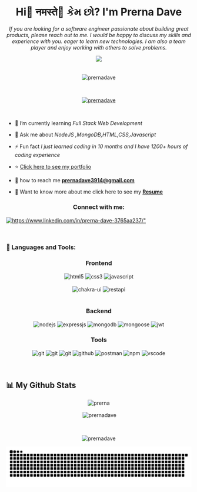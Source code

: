 


<h1 align="center">Hi👋 नमस्ते🙏 કેમ છો? I'm Prerna Dave</h1>
<p align="center">
 <em>
 If you are looking for a software engineer passionate about building great products, please reach out to me. I would be happy to discuss my skills and experience with you. eager to learn new technologies. I am also a team player and enjoy working with others to solve problems.</em></p>

<div id="header" align="center">
<img src="https://media.licdn.com/dms/image/C5612AQG26z63TvDh8A/article-cover_image-shrink_600_2000/0/1589415739648?e=2147483647&v=beta&t=T0_ykDX3WqpNmaHu9PQLZDqoTFt3_KtfEH0V7cZivgI" width="300"/>
</div>

<br>
<p align="center"> <img src="https://komarev.com/ghpvc/?username=prernadave&label=Profile%20views&color=0e75b6&style=flat" alt="prernadave" /> </p>

<br> 
<p align="center"> <a href="https://github.com/ryo-ma/github-profile-trophy"><img src="https://github-profile-trophy.vercel.app/?username=prernadave" alt="prernadave" /></a> </p>

<p align="center"> <a href="https://twitter.com/" target="blank"><img src="https://img.shields.io/twitter/follow/?logo=twitter&style=for-the-badge" alt="" /></a> </p>

- 🌱 I’m currently learning *Full Stack Web Development* 

- 💬 Ask me about *NodeJS ,MongoDB,HTML,CSS,Javascript*

- ⚡ Fun fact *I just learned coding in 10 months and I have 1200+ hours of coding experience*

- ⭐ <a href="https://prernadave.github.io/">Click here to see my portfolio</a>

- 💌 how to reach me **prernadave3914@gmail.com**

- 📄 Want to know more about me click here to see my **<a href="https://drive.google.com/file/d/11fUFbR14YboVVJuNtLbbdBYsDV1dtpv9/view?usp=sharing">Resume</a>**





<h3 align="center">Connect with me:</h3>
<p align="left">
<a href="https://www.linkedin.com/in/prerna-dave-3765aa237/ target="blank"><img align="center" src="https://raw.githubusercontent.com/rahuldkjain/github-profile-readme-generator/master/src/images/icons/Social/linked-in-alt.svg" alt=https://www.linkedin.com/in/prerna-dave-3765aa237/" height="30" width="40" /></a>
</p>

<br/>

<h3 align="left">🚀 Languages and Tools:</h3>
<div align="center">
 
 <div align="center"><h3 align="center">Frontend</h3>
<img src="https://img.shields.io/badge/html5-%23E34F26.svg?style=for-the-badge&logo=html5&logoColor=white" align="center" alt="html5">
<img src = "https://img.shields.io/badge/css3-%231572B6.svg?style=for-the-badge&logo=css3&logoColor=white" align="center" alt="css3">
<img src ="https://img.shields.io/badge/javascript-%23323330.svg?style=for-the-badge&logo=javascript&logoColor=%23F7DF1E" align="center" alt="javascript">
<!-- <img src="https://img.shields.io/badge/React-20232A?style=for-the-badge&logo=react&logoColor=61DAFB"  align="center" alt="reactjs" />
<img src="https://img.shields.io/badge/Redux-593D88?style=for-the-badge&logo=redux&logoColor=white"  align="center" alt="redux" /> -->

<br/>
<br/>
  <img src = "https://img.shields.io/badge/chakra ui-%234ED1C5.svg?style=for-the-badge&logo=chakraui&logoColor=white" align="center" alt="chakra-ui"/>
  <img src="https://img.shields.io/badge/rest api-%23000000.svg?style=for-the-badge&logo=flask&logoColor=white" align="center" alt="restapi"/>
  
</div>
 <br/>
  <div align="center"><h3 align="center">Backend</h3> 
<img src="https://img.shields.io/badge/Node.js-339933?style=for-the-badge&logo=nodedotjs&logoColor=white" align="center" alt="nodejs" />
<img src="https://img.shields.io/badge/Express.js-000000?style=for-the-badge&logo=express&logoColor=white" align="center" alt="expressjs"/>
<img src="https://img.shields.io/badge/MongoDB-4EA94B?style=for-the-badge&logo=mongodb&logoColor=white" align="center" alt="mongodb"/>
<img src="https://img.shields.io/badge/mongoose-%2300f.svg?style=for-the-badge&logo=fastify&logoColor=white" align="center" alt="mongoose"/>
   <img src="https://img.shields.io/badge/JWT-black?style=for-the-badge&logo=JSON%20web%20tokens" align="center" alt="jwt"/>
 </div>
  <div align="center"><h3 align="center">Tools</h3> 
   <img src="https://img.shields.io/badge/heroku-%23430098.svg?style=for-the-badge&logo=heroku&logoColor=white" align="center" alt="git"/>
   <img src="https://img.shields.io/badge/netlify-%23000000.svg?style=for-the-badge&logo=netlify&logoColor=#00C7B7" align="center" alt="git"/>
   <img src="https://img.shields.io/badge/Git-f44d27?style=for-the-badge&logo=git&logoColor=white"  align="center" alt="git"/>
<img src="https://img.shields.io/badge/GitHub-100000?style=for-the-badge&logo=github&logoColor=white"  align="center" alt="github"/>
<img src ="https://img.shields.io/badge/Postman-FF6C37?style=for-the-badge&logo=postman&logoColor=white" align="center" alt="postman">
<img src = "https://img.shields.io/badge/NPM-%23000000.svg?style=for-the-badge&logo=npm&logoColor=white" align="center" alt="npm">
   <img src="https://img.shields.io/badge/Visual%20Studio-5C2D91.svg?style=for-the-badge&logo=visual-studio&logoColor=white"  align="center" alt="vscode"/>
   <br/>
<br/>
 </div>
</div>

<br/>

<!-- 
<img id="github-streak-stats"
                                src="https://github-readme-streak-stats.herokuapp.com?user=prernadave&" alt="">
 -->
## 📊 My Github Stats

<p align="center"><img align="center" src="https://github-readme-streak-stats.herokuapp.com/?user=prernadave&&theme=merko" alt="prerna" /></p>
<p align="center">&nbsp;<img align="center" src="https://github-readme-stats.vercel.app/api?username=prernadave&show_icons=true&locale=en&theme=merko" alt="prernadave" /></p>
<br/>
<p align="center"><img align="center" src="https://github-readme-stats.vercel.app/api/top-langs?username=prernadave&show_icons=true&locale=en&layout=compact&theme=merko" alt="prernadave" /></p>


<a href="https://google.com" align="center">
   <img src="https://github.com/Asmit2952/Asmit2952/blob/output/github-contribution-grid-snake.svg" alt="snake">
</a>

